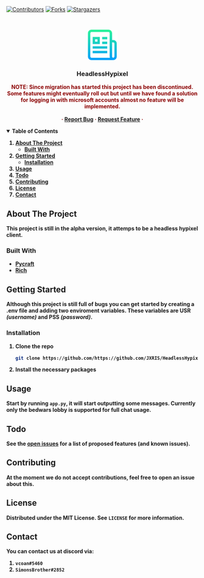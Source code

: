 

<!-- PROJECT SHIELDS -->
<!--
*** I'm using markdown "reference style" links for readability.
*** Reference links are enclosed in brackets [ ] instead of parentheses ( ).
*** See the bottom of this document for the declaration of the reference variables
*** for contributors-url, forks-url, etc. This is an optional, concise syntax you may use.
*** https://www.markdownguide.org/basic-syntax/#reference-style-links
-->
[![Contributors][contributors-shield]][contributors-url]
[![Forks][forks-shield]][forks-url]
[![Stargazers][stars-shield]][stars-url]





<!-- PROJECT LOGO -->
<br />
<p align="center">
  <a href="https://github.com/othneildrew/Best-README-Template">
    <img src="images/logo.png" alt="Logo" width="80" height="80">
  </a>

<h3 align="center">HeadlessHypixel</h3>

<b><p align="center" style="color:darkred">
NOTE: Since migration has started this project has been discontinued. Some features might eventually roll out but until
we have found a solution for logging in with microsoft accounts almost no feature will be implemented.
<br/>
<br/>
·
<a href="https://github.com/JXRIS/HeadlessHypixel/issues">Report Bug</a>
·
<a href="https://github.com/JXRIS/HeadlessHypixel/issues">Request Feature</a>
·
  </p>




<!-- TABLE OF CONTENTS -->
<details open="open">
  <summary>Table of Contents</summary>
  <ol>
    <li>
      <a href="#about-the-project">About The Project</a>
      <ul>
        <li><a href="#built-with">Built With</a></li>
      </ul>
    </li>
    <li>
      <a href="#getting-started">Getting Started</a>
      <ul>
        <li><a href="#installation">Installation</a></li>
      </ul>
    </li>
    <li><a href="#usage">Usage</a></li>
    <li><a href="#Todo">Todo</a></li>
    <li><a href="#contributing">Contributing</a></li>
    <li><a href="#license">License</a></li>
    <li><a href="#contact">Contact</a></li>
  </ol>
</details>



<!-- ABOUT THE PROJECT -->

## About The Project

This project is still in the alpha version, it attemps to be a headless hypixel client.

### Built With

* [Pycraft](https://github.com/ammaraskar/pyCraft)
* [Rich](https://github.com/willmcgugan/rich)

<!-- GETTING STARTED -->

## Getting Started

Although this project is still full of bugs you can get started by creating a .env file and adding two enviroment
variables. These variables are <b>USR</b> <i>(username)</i> and <b>PSS</b> <i>(password)</i>.

### Installation

1. Clone the repo
   ```sh
   git clone https://github.com/https://github.com/JXRIS/HeadlessHypixel.git
   ```
2. Install the necessary packages

<!-- USAGE EXAMPLES -->

## Usage

Start by running ```app.py```, it will start outputting some messages. Currently only the bedwars lobby is supported for
full chat usage.



<!-- ROADMAP -->

## Todo

See the [open issues](https://github.com/othneildrew/Best-README-Template/issues) for a list of proposed features (and
known issues).



<!-- CONTRIBUTING -->

## Contributing

At the moment we do not accept contributions, feel free to open an issue about this.


<!-- LICENSE -->

## License

Distributed under the MIT License. See `LICENSE` for more information.



<!-- CONTACT -->

## Contact

You can contact us at discord via:

1. ```vcoan#5460```
2. ```SimonsBrother#2852```

<!-- MARKDOWN LINKS & IMAGES -->
<!-- https://www.markdownguide.org/basic-syntax/#reference-style-links -->

[contributors-shield]: https://img.shields.io/github/contributors/JXRIS/HeadlessHypixel.svg?style=for-the-badge

[contributors-url]: https://github.com/JXRIS/HeadlessHypixel/graphs/contributors

[forks-shield]: https://img.shields.io/github/forks/JXRIS/HeadlessHypixel.svg?style=for-the-badge

[forks-url]: https://github.com/JXRIS/HeadlessHypixel/network/members

[stars-shield]: https://img.shields.io/github/stars/JXRIS/HeadlessHypixel.svg?style=for-the-badge

[stars-url]: https://github.com/JXRIS/HeadlessHypixel/stargazers



